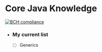 # Core Java Knowledge

[![BCH compliance](https://bettercodehub.com/edge/badge/rk16449/Core-Java?branch=master)](https://bettercodehub.com/)

- ### My current list
    - [ ] Generics
